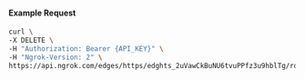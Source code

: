 <!-- Code generated for API Clients. DO NOT EDIT. -->

#### Example Request

```bash
curl \
-X DELETE \
-H "Authorization: Bearer {API_KEY}" \
-H "Ngrok-Version: 2" \
https://api.ngrok.com/edges/https/edghts_2uVawCkBuNU6tvuPPfz3u9hblTg/routes/edghtsrt_2uVawBPoOtwFt3xyJ9OaTlY4ol1/webhook_verification
```
